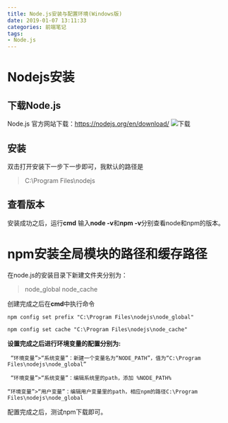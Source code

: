 ```yaml
---
title: Node.js安装与配置环境(Windows版)
date: 2019-01-07 13:11:33
categories: 前端笔记
tags: 
- Node.js
---
```


# Nodejs安装
## 下载Node.js
Node.js 官方网站下载：https://nodejs.org/en/download/
![下载](/../Img/20231016195905.png)
## 安装
双击打开安装下一步下一步即可，我默认的路径是 
>C:\Program Files\nodejs

## 查看版本
安装成功之后，运行**cmd** 
输入**node -v**和**npm -v**分别查看node和npm的版本。
# npm安装全局模块的路径和缓存路径
在node.js的安装目录下新建文件夹分别为：
> node_global
> node_cache

创建完成之后在**cmd**中执行命令

```npm config set prefix "C:\Program Files\nodejs\node_global"```

```npm config set cache "C:\Program Files\nodejs\node_cache"```

**设置完成之后进行环境变量的配置分别为:**

``` “环境变量”>“系统变量”：新建一个变量名为“NODE_PATH”，值为“C:\Program Files\nodejs\node_global”```

``` “环境变量”>“系统变量”：编辑系统里的path，添加 %NODE_PATH%```

```“环境变量”>“用户变量”：编辑用户变量里的path，相应npm的路径C:\Program Files\nodejs\node_global```

配置完成之后，测试npm下载即可。
